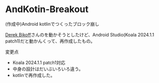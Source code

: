 # AndKotin-Breakout
(作成中)Android kotlinでつくったブロック崩し

[Derek Bikoff]( https://github.com/dhbikoff/Android-Breakout)さんのを動かそうとしたけど、Android Studio(Koala 2024.1.1 patch1)だと動かんくって、再作成したもの。

変更点
  - Koala 2024.1.1 patch1対応
  - 中身の設計はだいぶいろいろ違う。
  - kotlinで再作成した。
